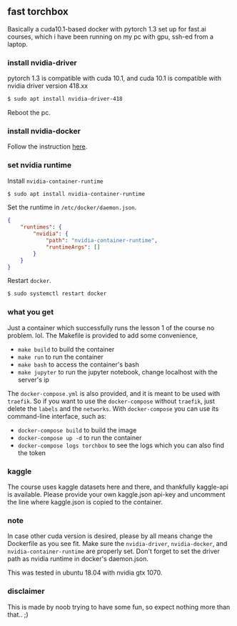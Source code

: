 ## fast torchbox

Basically a cuda10.1-based docker with pytorch 1.3 set up for fast.ai courses, which i have been running on my pc with gpu, ssh-ed from a laptop.

### install nvidia-driver

pytorch 1.3 is compatible with cuda 10.1, and cuda 10.1 is compatible with nvidia driver version 418.xx

```sh
$ sudo apt install nvidia-driver-418
```

Reboot the pc.

### install nvidia-docker

Follow the instruction [here](https://github.com/NVIDIA/nvidia-docker).


### set nvidia runtime

Install `nvidia-container-runtime`

```sh
$ sudo apt install nvidia-container-runtime
```

Set the runtime in `/etc/docker/daemon.json`.

```json
{
    "runtimes": {
        "nvidia": {
            "path": "nvidia-container-runtime",
            "runtimeArgs": []
        }
    }
}
```

Restart `docker`.

```sh
$ sudo systemctl restart docker
```

### what you get

Just a container which successfully runs the lesson 1 of the course no problem. lol.
The Makefile is provided to add some convenience,
* `make build` to build the container
* `make run` to run the container
* `make bash` to access the container's bash
* `make jupyter` to run the jupyter notebook, change localhost with the server's ip

The `docker-compose.yml` is also provided, and it is meant to be used with `traefik`. So if you want to use the `docker-compose` without `traefik`, just delete the `labels` and the `networks`. With `docker-compose` you can use its command-line interface, such as:
* `docker-compose build` to build the image
* `docker-compose up -d` to run the container
* `docker-compose logs torchbox` to see the logs which you can also find the token

### kaggle

The course uses kaggle datasets here and there, and thankfully kaggle-api is available. Please provide your own kaggle.json api-key and uncomment the line where kaggle.json is copied to the container.

### note

In case other cuda version is desired, please by all means change the Dockerfile as you see fit.
Make sure the `nvidia-driver`, `nvidia-docker`, and `nvidia-container-runtime` are properly set.
Don't forget to set the driver path as nvidia runtime in docker's daemon.json.

This was tested in ubuntu 18.04 with nvidia gtx 1070.

### disclaimer

This is made by noob trying to have some fun, so expect nothing more than that.. ;)

